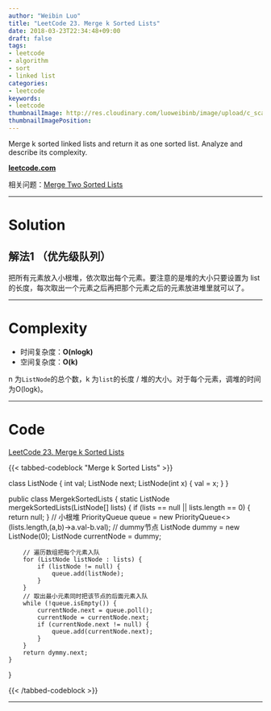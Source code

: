 ```yaml
---
author: "Weibin Luo"
title: "LeetCode 23. Merge k Sorted Lists"
date: 2018-03-23T22:34:48+09:00
draft: false
tags:
- leetcode
- algorithm
- sort
- linked list
categories:
- leetcode
keywords:
- leetcode
thumbnailImage: http://res.cloudinary.com/luoweibinb/image/upload/c_scale,w_150/v1521594161/hugo/leetcode/LeetCode_logo.png
thumbnailImagePosition:
---
```


Merge k sorted linked lists and return it as one sorted list. Analyze and describe its complexity.
<!--more-->

**[leetcode.com][question-link]**

相关问题：[Merge Two Sorted Lists](https://amabel.github.io/2018/03/leetcode-21.-merge-two-sorted-lists/)

---

# Solution

## 解法1 （优先级队列）

把所有元素放入小根堆，依次取出每个元素。要注意的是堆的大小只要设置为 list 的长度，每次取出一个元素之后再把那个元素之后的元素放进堆里就可以了。

---

# Complexity

* 时间复杂度：**O(nlogk)**
* 空间复杂度：**O(k)**

n 为`ListNode`的总个数，k 为`list`的长度 / 堆的大小。对于每个元素，调堆的时间为O(logk)。

---

# Code

[LeetCode 23. Merge k Sorted Lists][solution]

{{< tabbed-codeblock "Merge k Sorted Lists" >}}
<!-- tab java -->
class ListNode {
    int val;
    ListNode next;
    ListNode(int x) {
    	val = x;
    }
}

public class MergekSortedLists {
    static ListNode mergekSortedLists(ListNode[] lists) {
        if (lists == null || lists.length == 0) {
            return null;
        }
        // 小根堆
        PriorityQueue<ListNode> queue = new PriorityQueue<>(lists.length,(a,b)->a.val-b.val);
        // dummy节点
        ListNode dummy = new ListNode(0);
        ListNode currentNode = dummy;

        // 遍历数组把每个元素入队
        for (ListNode listNode : lists) {
            if (listNode != null) {
                queue.add(listNode);
            }
        }
        // 取出最小元素同时把该节点的后面元素入队
        while (!queue.isEmpty()) {
            currentNode.next = queue.poll();
            currentNode = currentNode.next;
            if (currentNode.next != null) {
                queue.add(currentNode.next);
            }
        }
        return dymmy.next;
    }
}
<!-- endtab -->
{{< /tabbed-codeblock >}}

---

[question-link]:https://leetcode.com/problems/merge-k-sorted-lists/description/
[solution]:https://github.com/Amabel/leetcode/blob/master/023.%20Merge%20k%20Sorted%20Lists/src/MergekSortedLists.java
